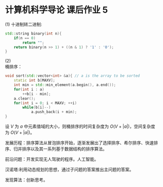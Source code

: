 # 计算机科学导论 课后作业 5

(1) 十进制转二进制:
```cpp
std::string binary(int n){
    if(n == 0)
        return "";
    return binary(n >> 1) + ((n & 1) ? '1' : '0');
}
```

(2)  
桶排序：
```cpp
void sort(std::vector<int> &a){ // a is the array to be sorted
    static int b[MAXV];
    int min = std::min_element(a.begin(), a.end());
    for(int i : a)
        ++b[i - min];
    a.clear();
    for(int i = 0; i < MAXV; ++i)
        while(b[i]--)
            a.push_back(i + min);
}
```

设 $V$ 为 $a$ 中元素值域的大小，则桶排序的时间复杂度为 $O(V + |a|)$，空间复杂度为 $O(V + |a|)$。

发展历程：排序算法从冒泡排序开始，逐渐发展出了选择排序、希尔排序、快速排序、归并排序以及其一系列基于数据结构的排序算法。

前沿问题：开发实现无人驾驶的程序。人工智能。

汉诺塔:利用动态规划的思想，通过子问题的答案推出主问题的答案。

发现算法：创新思考。